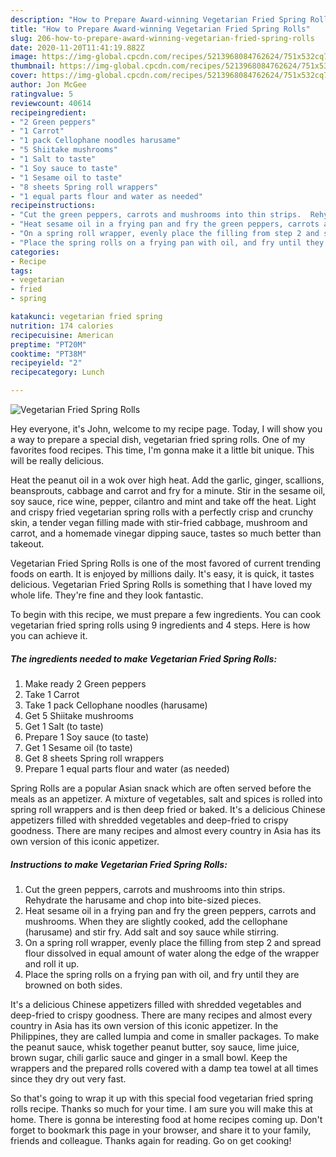 ```yaml
---
description: "How to Prepare Award-winning Vegetarian Fried Spring Rolls"
title: "How to Prepare Award-winning Vegetarian Fried Spring Rolls"
slug: 206-how-to-prepare-award-winning-vegetarian-fried-spring-rolls
date: 2020-11-20T11:41:19.882Z
image: https://img-global.cpcdn.com/recipes/5213968084762624/751x532cq70/vegetarian-fried-spring-rolls-recipe-main-photo.jpg
thumbnail: https://img-global.cpcdn.com/recipes/5213968084762624/751x532cq70/vegetarian-fried-spring-rolls-recipe-main-photo.jpg
cover: https://img-global.cpcdn.com/recipes/5213968084762624/751x532cq70/vegetarian-fried-spring-rolls-recipe-main-photo.jpg
author: Jon McGee
ratingvalue: 5
reviewcount: 40614
recipeingredient:
- "2 Green peppers"
- "1 Carrot"
- "1 pack Cellophane noodles harusame"
- "5 Shiitake mushrooms"
- "1 Salt to taste"
- "1 Soy sauce to taste"
- "1 Sesame oil to taste"
- "8 sheets Spring roll wrappers"
- "1 equal parts flour and water as needed"
recipeinstructions:
- "Cut the green peppers, carrots and mushrooms into thin strips.  Rehydrate the harusame and chop into bite-sized pieces."
- "Heat sesame oil in a frying pan and fry the green peppers, carrots and mushrooms. When they are slightly cooked, add the cellophane (harusame) and stir fry.  Add salt and soy sauce while stirring."
- "On a spring roll wrapper, evenly place the filling from step 2 and spread flour dissolved in equal amount of water along the edge of the wrapper and roll it up."
- "Place the spring rolls on a frying pan with oil, and fry until they are browned on both sides."
categories:
- Recipe
tags:
- vegetarian
- fried
- spring

katakunci: vegetarian fried spring 
nutrition: 174 calories
recipecuisine: American
preptime: "PT20M"
cooktime: "PT38M"
recipeyield: "2"
recipecategory: Lunch

---
```



![Vegetarian Fried Spring Rolls](https://img-global.cpcdn.com/recipes/5213968084762624/751x532cq70/vegetarian-fried-spring-rolls-recipe-main-photo.jpg)

Hey everyone, it's John, welcome to my recipe page. Today, I will show you a way to prepare a special dish, vegetarian fried spring rolls. One of my favorites food recipes. This time, I'm gonna make it a little bit unique. This will be really delicious.

Heat the peanut oil in a wok over high heat. Add the garlic, ginger, scallions, beansprouts, cabbage and carrot and fry for a minute. Stir in the sesame oil, soy sauce, rice wine, pepper, cilantro and mint and take off the heat. Light and crispy fried vegetarian spring rolls with a perfectly crisp and crunchy skin, a tender vegan filling made with stir-fried cabbage, mushroom and carrot, and a homemade vinegar dipping sauce, tastes so much better than takeout.

Vegetarian Fried Spring Rolls is one of the most favored of current trending foods on earth. It is enjoyed by millions daily. It's easy, it is quick, it tastes delicious. Vegetarian Fried Spring Rolls is something that I have loved my whole life. They're fine and they look fantastic.


To begin with this recipe, we must prepare a few ingredients. You can cook vegetarian fried spring rolls using 9 ingredients and 4 steps. Here is how you can achieve it.

<!--inarticleads1-->

##### The ingredients needed to make Vegetarian Fried Spring Rolls:

1. Make ready 2 Green peppers
1. Take 1 Carrot
1. Take 1 pack Cellophane noodles (harusame)
1. Get 5 Shiitake mushrooms
1. Get 1 Salt (to taste)
1. Prepare 1 Soy sauce (to taste)
1. Get 1 Sesame oil (to taste)
1. Get 8 sheets Spring roll wrappers
1. Prepare 1 equal parts flour and water (as needed)


Spring Rolls are a popular Asian snack which are often served before the meals as an appetizer. A mixture of vegetables, salt and spices is rolled into spring roll wrappers and is then deep fried or baked. It&#39;s a delicious Chinese appetizers filled with shredded vegetables and deep-fried to crispy goodness. There are many recipes and almost every country in Asia has its own version of this iconic appetizer. 

<!--inarticleads2-->

##### Instructions to make Vegetarian Fried Spring Rolls:

1. Cut the green peppers, carrots and mushrooms into thin strips.  Rehydrate the harusame and chop into bite-sized pieces.
1. Heat sesame oil in a frying pan and fry the green peppers, carrots and mushrooms. When they are slightly cooked, add the cellophane (harusame) and stir fry.  Add salt and soy sauce while stirring.
1. On a spring roll wrapper, evenly place the filling from step 2 and spread flour dissolved in equal amount of water along the edge of the wrapper and roll it up.
1. Place the spring rolls on a frying pan with oil, and fry until they are browned on both sides.


It&#39;s a delicious Chinese appetizers filled with shredded vegetables and deep-fried to crispy goodness. There are many recipes and almost every country in Asia has its own version of this iconic appetizer. In the Philippines, they are called lumpia and come in smaller packages. To make the peanut sauce, whisk together peanut butter, soy sauce, lime juice, brown sugar, chili garlic sauce and ginger in a small bowl. Keep the wrappers and the prepared rolls covered with a damp tea towel at all times since they dry out very fast. 

So that's going to wrap it up with this special food vegetarian fried spring rolls recipe. Thanks so much for your time. I am sure you will make this at home. There is gonna be interesting food at home recipes coming up. Don't forget to bookmark this page in your browser, and share it to your family, friends and colleague. Thanks again for reading. Go on get cooking!
